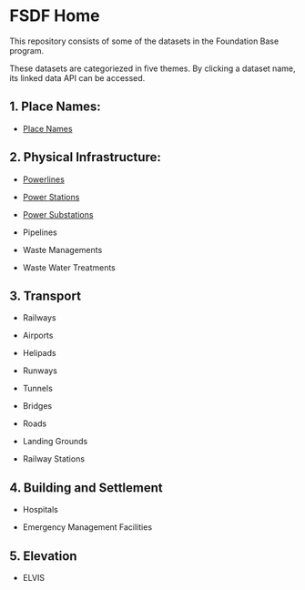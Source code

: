 # FSDF Home

This repository consists of some of the datasets in the Foundation Base program.

These datasets are categoriezed in five themes. By clicking a dataset name, its linked data API can be accessed.  

## 1. Place Names:

- [Place Names](https://linked.data.gov.au/dataset/placenames)

## 2. Physical Infrastructure:
 
- [Powerlines](http://ec2-13-211-149-56.ap-southeast-2.compute.amazonaws.com/FSDF-power-dataset/power_lines)

- [Power Stations](http://ec2-13-211-149-56.ap-southeast-2.compute.amazonaws.com/FSDF-power-dataset/power_stations)

- [Power Substations](http://ec2-13-211-149-56.ap-southeast-2.compute.amazonaws.com/FSDF-power-dataset/power_substations)

- Pipelines

- Waste Managements

- Waste Water Treatments

## 3. Transport

- Railways

- Airports

- Helipads

- Runways

- Tunnels

- Bridges

- Roads

- Landing Grounds

- Railway Stations

## 4. Building and Settlement

- Hospitals

- Emergency Management Facilities

## 5. Elevation

- ELVIS



